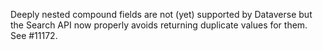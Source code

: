 Deeply nested compound fields are not (yet) supported by Dataverse but the Search API now properly avoids returning duplicate values for them. See #11172.
